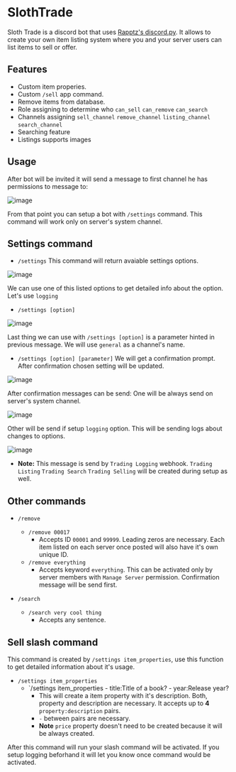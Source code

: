 # SlothTrade

Sloth Trade is a discord bot that uses [Rapptz's discord.py](https://github.com/Rapptz/discord.py). It allows to create your own item listing system where you and your server users can list items to sell or offer.

## Features

- Custom item properies. 
- Custom `/sell` app command.
- Remove items from database.
- Role assigning to determine who `can_sell` `can_remove` `can_search`
- Channels assigning `sell_channel` `remove_channel` `listing_channel` `search_channel`
- Searching feature
- Listings supports images

## Usage

After bot will be invited it will send a message to first channel he has permissions to message to:

![image](https://user-images.githubusercontent.com/106775028/236808147-8e38eef2-76c0-41cf-be93-17343c5bef5c.png)

From that point you can setup a bot with `/settings` command. This command will work only on server's system channel.

##  Settings command
- `/settings`
This command will return avaiable settings options. 

![image](https://user-images.githubusercontent.com/106775028/236813472-9355a37b-b836-4755-ae1a-b8a6a6fb5c13.png)

We can use one of this listed options to get detailed info about the option. 
Let's use `logging`

- `/settings [option]`

![image](https://user-images.githubusercontent.com/106775028/236813421-a8c7e468-99b1-43ce-b74f-c632ac6fb974.png)

Last thing we can use with `/settings [option]` is a parameter hinted in previous message. We will use `general` as a channel's name.

- `/settings [option] [parameter]`
We will get a confirmation prompt. After confirmation chosen setting will be updated.

![image](https://user-images.githubusercontent.com/106775028/236813948-11a210d0-5ebd-4f90-bb01-3d4c65089194.png)

After confirmation messages can be send:
One will be always send on server's system channel.

![image](https://user-images.githubusercontent.com/106775028/236810318-aff97e17-1f12-454d-b11d-b95c9c60c832.png)

Other will be send if setup `logging` option. This will be sending logs about changes to options.

![image](https://user-images.githubusercontent.com/106775028/236810494-9ac70d8f-8731-4d1d-a10f-9f6124d19413.png)

- **Note:**
    This message is send by `Trading Logging` webhook. `Trading Listing` `Trading Search` `Trading Selling` will be created during setup as well.

## Other commands
- `/remove`
    - `/remove 00017` 
        - Accepts ID  `00001` and `99999`. Leading zeros are necessary. Each item listed on each server once posted will also have it's own unique ID. 
    - `/remove everything`
        - Accepts keyword `everything`. This can be activated only by server members with `Manage Server` permission. Confirmation message will be send first.
 
- `/search`
    - `/search very cool thing`
        - Accepts any sentence.

## Sell slash command
This command is created by `/settings item_properties`, use this function to get detailed information about it's usage.
- `/settings item_properties`
    - `/settings item_properties - title:Title of a book? - year:Release year?
        - This will create a item property with it's description. Both, property and description are necessary. It accepts up to **4** `property:description` pairs.
        - `-` between pairs are necessary.
        - **Note** `price` property doesn't need to be created because it will be always created.

After this command will run your slash command will be activated. If you setup logging beforhand it will let you know once command would be activated.
        
     





